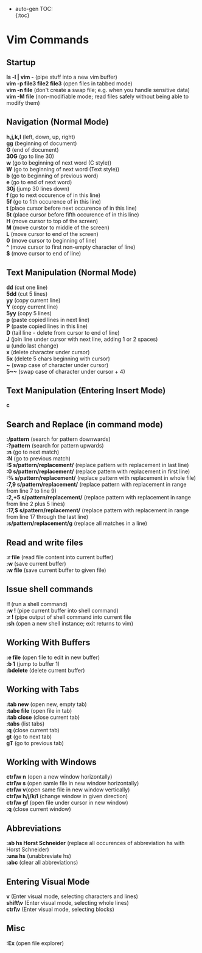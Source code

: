 * auto-gen TOC:  
{:toc}

# Vim Commands

## Startup
**ls -l | vim -** (pipe stuff into a new vim buffer)   
**vim -p file3 file2 file3** (open files in tabbed mode)   
**vim -n file** (don't create a swap file; e.g. when you handle sensitive data)  
**vim -M file** (non-modifiable mode; read files safely without being able to modify them)  

## Navigation (Normal Mode)
**h,j,k,l** (left, down, up, right)  
**gg** (beginning of document)  
**G** (end of document)  
**30G** (go to line 30)  
**w** (go to beginning of next word (C style))  
**W** (go to beginning of next word (Text style))  
**b** (go to beginning of previous word)   
**e** (go to end of next word)  
**30j** (jump 30 lines down)   
**f <char>** (go to next occurence of <char> in this line)   
**5f <char>** (go to fith occurence of <char> in this line)  
**t <char>** (place cursor before next occurence of <char> in this line)  
**5t <char>** (place cursor before fifth occurence of <char> in this line)  
**H** (move cursor to top of the screen)  
**M** (move curstor to middle of the screen)  
**L** (move cursor to end of the screen)  
**0** (move cursor to beginning of line)  
**^** (move cursor to first non-empty character of line)  
**$** (move cursor to end of line)  

## Text Manipulation (Normal Mode)
**dd** (cut one line)  
**5dd** (cut 5 lines)  
**yy** (copy current line)  
**Y** (copy current line)  
**5yy** (copy 5 lines)  
**p** (paste copied lines in next line)    
**P** (paste copied lines in this line)  
**D** (tail line - delete from cursor to end of line)  
**J** (join line under cursor with next line, adding 1 or 2 spaces)  
**u** (undo last change)  
**x** (delete character under cursor)  
**5x** (delete 5 chars beginning with cursor)      
**~** (swap case of character under cursor)  
**5~~** (swap case of character under cursor + 4)  

## Text Manipulation (Entering Insert Mode)
**c** 

## Search and Replace (in command mode)  
**:/pattern** (search for pattern downwards)  
**:?pattern** (search for pattern upwards)  
**:n** (go to next match)  
**:N** (go to previous match)  
**:$ s/pattern/replacement/** (replace pattern with replacement in last line)  
**:0 s/pattern/replacement/** (replace pattern with replacement in first line)  
**:% s/pattern/replacement/** (replace pattern with replacement in whole file)  
**:7,9 s/pattern/replacement/** (replace pattern with replacement in range from line 7 to line 9)  
**:2,+5 s/pattern/replacement/** (replace pattern with replacement in range from line 2 plus 5 lines)  
**:17,$ s/pattern/replacement/** (replace pattern with replacement in range from line 17 through the last line)  
**:s/pattern/replacement/g** (replace all matches in a line)  

## Read and write files
**:r file** (read file content into current buffer)  
**:w** (save current buffer)  
**:w file** (save current buffer to given file)  

## Issue shell commands
**:! <shell-command>** (run a shell command)  
**:w ! <shell-command>** (pipe current buffer into shell command)  
**:r ! <shell-command>** (pipe output of shell command into current file  
**:sh** (open a new shell instance; exit returns to vim)  

## Working With Buffers
**:e file** (open file to edit in new buffer)  
**:b 1** (jump to buffer 1)  
**:bdelete** (delete current buffer)  

## Working with Tabs
**:tab new** (open new, empty tab)  
**:tabe file** (open file in tab)   
**:tab close** (close current tab)  
**:tabs** (list tabs)  
**:q** (close current tab)  
**gt** (go to next tab)  
**gT** (go to previous tab)  

## Working with Windows
**ctrl\w n** (open a new window horizontally)  
**ctrl\w s** (open samle file in new window horizontally)  
**ctrl\w v**(open same file in new window vertically)  
**ctrl\w h/j/k/l** (change window in given direction)  
**ctrl\w gf** (open file under cursor in new window)  
**:q** (close current window)  

## Abbreviations
**:ab hs Horst Schneider** (replace all occurences of abbreviation hs with Horst Schneider)  
**:una hs** (unabbreviate hs)  
**:abc** (clear all abbreviations)  

## Entering Visual Mode
**v** (Enter visual mode, selecting characters and lines)  
**shift\v** (Enter visual mode, selecting whole lines)  
**ctrl\v** (Enter visual mode, selecting blocks)  

## Misc
**:Ex** (open file explorer)  
